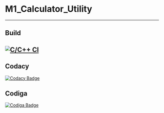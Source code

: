 # M1_Calculator_Utility
-----------------------------------------------------------------------------------------------------------------------------------------------------------------------------------

Build
-----------------------------------------------------------------------------------------------------------------------------------------------------------------------------------

[![C/C++ CI](https://github.com/AmolKulkarni00/M1_Calculator_Utility/actions/workflows/c-cpp.yml/badge.svg)](https://github.com/AmolKulkarni00/M1_Calculator_Utility/actions/workflows/c-cpp.yml) 
-----------------------------------------------------------------------------------------------------------------------------------------------------------------------------------

Codacy
-----------------------------------------------------------------------------------------------------------------------------------------------------------------------------------

[![Codacy Badge](https://app.codacy.com/project/badge/Grade/ae029929b3154d05a02292f50ff79a50)](https://www.codacy.com/gh/AmolKulkarni00/M1_Calculator_Utility/dashboard?utm_source=github.com&amp;utm_medium=referral&amp;utm_content=AmolKulkarni00/M1_Calculator_Utility&amp;utm_campaign=Badge_Grade)

Codiga
-----------------------------------------------------------------------------------------------------------------------------------------------------------------------------------

[![Codiga Badge](https://api.codiga.io/project/31063/status/svg)](https://app.codiga.io/public/project/31063/M1_Calculator_Utility/dashboard) 


